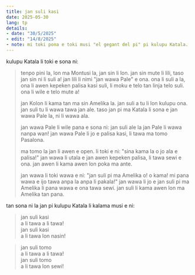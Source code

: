 ```yaml
---
title: jan suli kasi
date: 2025-05-30
lang: tp
details:
- date: "30/5/2025"
- edit: "14/8/2025"
- note: mi toki pona e toki musi "el gegant del pi" pi kulupu Katala.
---
```


kulupu Katala li toki e sona ni:  

> tenpo pini la, lon ma Montusi la, jan sin li lon. jan sin mute li lili, taso jan sin ni li suli a! jan lili li nimi "jan wawa Pale" e ona. ona li suli a la, ona li awen kepeken palisa kasi suli, li moku e telo tan linja telo suli. ona li wile e telo mute a!
> 
> jan Kolon li kama tan ma sin Amelika la. jan suli a tu li lon kulupu ona. jan suli tu li wawa tawa jan ale. taso jan pi ma Katala li sona e jan wawa Pale la, ni li wawa ala.
> 
> jan wawa Pale li wile pana e sona ni: jan suli ale la jan Pale li wawa nanpa wan! jan wawa Pale li jo e palisa kasi, li tawa ma tomo Pasalona.
> 
> ma tomo la jan li awen e open. li toki e ni: "sina kama la o jo ala e palisa!" jan wawa li utala e jan awen kepeken palisa, li tawa sewi e ona. jan awen li kama awen lon poka ma ante.
> 
> jan wawa li toki wawa e ni: "jan suli pi ma Amelika o! o kama! mi pana wawa e ijo tawa anpa la anpa li pakala!" jan wawa li jo e jan suli pi ma Amelika li pana wawa e ona tawa sewi. jan suli li kama awen lon ma Amelika tan pana.

tan sona ni la jan pi kulupu Katala li kalama musi e ni:

> jan suli kasi  
> a li tawa a li tawa!  
> jan suli kasi  
> a li tawa lon nasin!

> jan suli tomo  
> a li tawa a li tawa!  
> jan suli tomo  
> a li tawa lon sewi!
